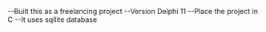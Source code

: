 --Built this as a freelancing project
--Version Delphi 11
--Place the project in C 
--It uses sqllite database 
